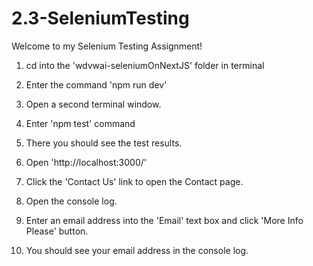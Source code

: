 # 2.3-SeleniumTesting

Welcome to my Selenium Testing Assignment!

1. cd into the 'wdvwai-seleniumOnNextJS' folder in terminal
2. Enter the command 'npm run dev'  
3. Open a second terminal window.
4. Enter 'npm test' command
5. There you should see the test results.

6. Open 'http://localhost:3000/'
7. Click the 'Contact Us' link to open the Contact page.
8. Open the console log.
9. Enter an email address into the 'Email' text box and click 'More Info Please' button.
10. You should see your email address in the console log.